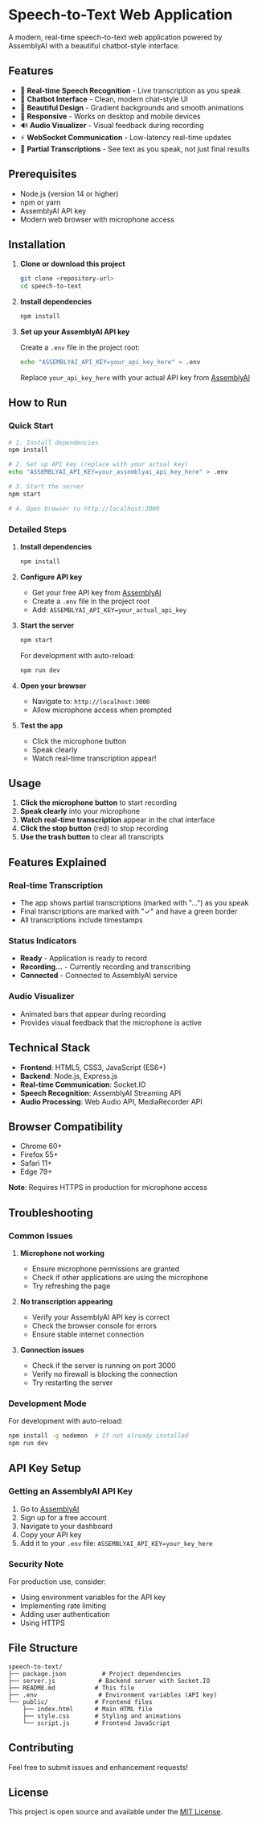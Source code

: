 # Speech-to-Text Web Application

A modern, real-time speech-to-text web application powered by AssemblyAI with a beautiful chatbot-style interface.

## Features

- 🎤 **Real-time Speech Recognition** - Live transcription as you speak
- 💬 **Chatbot Interface** - Clean, modern chat-style UI
- 🎨 **Beautiful Design** - Gradient backgrounds and smooth animations
- 📱 **Responsive** - Works on desktop and mobile devices
- 🔊 **Audio Visualizer** - Visual feedback during recording
- ⚡ **WebSocket Communication** - Low-latency real-time updates
- 🎯 **Partial Transcriptions** - See text as you speak, not just final results

## Prerequisites

- Node.js (version 14 or higher)
- npm or yarn
- AssemblyAI API key
- Modern web browser with microphone access

## Installation

1. **Clone or download this project**
   ```bash
   git clone <repository-url>
   cd speech-to-text
   ```

2. **Install dependencies**
   ```bash
   npm install
   ```

3. **Set up your AssemblyAI API key**
   
   Create a `.env` file in the project root:
   ```bash
   echo "ASSEMBLYAI_API_KEY=your_api_key_here" > .env
   ```
   
   Replace `your_api_key_here` with your actual API key from [AssemblyAI](https://www.assemblyai.com/)

## How to Run

### Quick Start
```bash
# 1. Install dependencies
npm install

# 2. Set up API key (replace with your actual key)
echo "ASSEMBLYAI_API_KEY=your_assemblyai_api_key_here" > .env

# 3. Start the server
npm start

# 4. Open browser to http://localhost:3000
```

### Detailed Steps

1. **Install dependencies**
   ```bash
   npm install
   ```

2. **Configure API key**
   - Get your free API key from [AssemblyAI](https://www.assemblyai.com/)
   - Create a `.env` file in the project root
   - Add: `ASSEMBLYAI_API_KEY=your_actual_api_key`

3. **Start the server**
   ```bash
   npm start
   ```
   
   For development with auto-reload:
   ```bash
   npm run dev
   ```

4. **Open your browser**
   - Navigate to: `http://localhost:3000`
   - Allow microphone access when prompted

5. **Test the app**
   - Click the microphone button
   - Speak clearly
   - Watch real-time transcription appear!

## Usage

1. **Click the microphone button** to start recording
2. **Speak clearly** into your microphone
3. **Watch real-time transcription** appear in the chat interface
4. **Click the stop button** (red) to stop recording
5. **Use the trash button** to clear all transcripts

## Features Explained

### Real-time Transcription
- The app shows partial transcriptions (marked with "...") as you speak
- Final transcriptions are marked with "✓" and have a green border
- All transcriptions include timestamps

### Status Indicators
- **Ready** - Application is ready to record
- **Recording...** - Currently recording and transcribing
- **Connected** - Connected to AssemblyAI service

### Audio Visualizer
- Animated bars that appear during recording
- Provides visual feedback that the microphone is active

## Technical Stack

- **Frontend**: HTML5, CSS3, JavaScript (ES6+)
- **Backend**: Node.js, Express.js
- **Real-time Communication**: Socket.IO
- **Speech Recognition**: AssemblyAI Streaming API
- **Audio Processing**: Web Audio API, MediaRecorder API

## Browser Compatibility

- Chrome 60+
- Firefox 55+
- Safari 11+
- Edge 79+

**Note**: Requires HTTPS in production for microphone access

## Troubleshooting

### Common Issues

1. **Microphone not working**
   - Ensure microphone permissions are granted
   - Check if other applications are using the microphone
   - Try refreshing the page

2. **No transcription appearing**
   - Verify your AssemblyAI API key is correct
   - Check the browser console for errors
   - Ensure stable internet connection

3. **Connection issues**
   - Check if the server is running on port 3000
   - Verify no firewall is blocking the connection
   - Try restarting the server

### Development Mode

For development with auto-reload:
```bash
npm install -g nodemon  # If not already installed
npm run dev
```

## API Key Setup

### Getting an AssemblyAI API Key

1. Go to [AssemblyAI](https://www.assemblyai.com/)
2. Sign up for a free account
3. Navigate to your dashboard
4. Copy your API key
5. Add it to your `.env` file: `ASSEMBLYAI_API_KEY=your_key_here`

### Security Note

For production use, consider:
- Using environment variables for the API key
- Implementing rate limiting
- Adding user authentication
- Using HTTPS

## File Structure

```
speech-to-text/
├── package.json          # Project dependencies
├── server.js            # Backend server with Socket.IO
├── README.md           # This file
├── .env                 # Environment variables (API key)
└── public/             # Frontend files
    ├── index.html      # Main HTML file
    ├── style.css       # Styling and animations
    └── script.js       # Frontend JavaScript
```

## Contributing

Feel free to submit issues and enhancement requests!

## License

This project is open source and available under the [MIT License](LICENSE). 